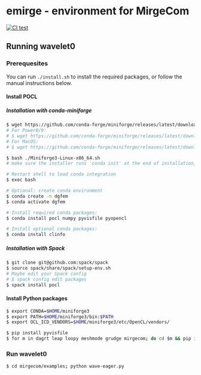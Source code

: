 # emirge - environment for MirgeCom

[![CI test](https://github.com/illinois-ceesd/emirge/workflows/CI%20test/badge.svg)](https://github.com/illinois-ceesd/emirge/actions?query=workflow%3A%22CI+test%22+event%3Apush)

## Running wavelet0


### Prerequesites

You can run `./install.sh` to install the required packages, or follow the manual instructions below.

#### Install POCL

##### Installation with conda-miniforge

```bash
$ wget https://github.com/conda-forge/miniforge/releases/latest/download/Miniforge3-Linux-x86_64.sh
# For Power8/9:
# $ wget https://github.com/conda-forge/miniforge/releases/latest/download/Miniforge3-Linux-ppc64le.sh
# For MacOS:
# $ wget https://github.com/conda-forge/miniforge/releases/latest/download/Miniforge3-MacOSX-x86_64.sh

$ bash ./Miniforge3-Linux-x86_64.sh
# make sure the installer runs 'conda init' at the end of installation, or run it manually.

# Restart shell to load conda integration
$ exec bash

# Optional: create conda environment
$ conda create -n dgfem
$ conda activate dgfem

# Install required conda packages:
$ conda install pocl numpy pyvisfile pyopencl

# Install optional conda packages:
$ conda install clinfo
```

##### Installation with Spack

```bash
$ git clone git@github.com:spack/spack
$ source spack/share/spack/setup-env.sh
# Maybe edit your Spack config
# $ spack config edit packages
$ spack install pocl
```

#### Install Python packages

```bash
$ export CONDA=$HOME/miniforge3
$ export PATH=$HOME/miniforge3/bin:$PATH
$ export OCL_ICD_VENDORS=$HOME/miniforge3/etc/OpenCL/vendors/

$ pip install pyvisfile
$ for m in dagrt leap loopy meshmode grudge mirgecom; do cd $m && pip install -e . && cd ..; done
```

### Run wavelet0

```bash
$ cd mirgecom/examples; python wave-eager.py
```

